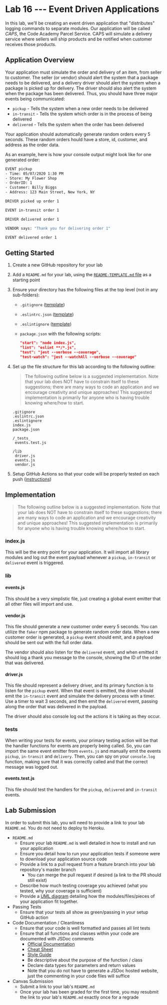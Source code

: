 # Lab 16 --- Event Driven Applications

In this lab, we'll be creating an event driven application that "distributes" logging commands to separate modules. Our application will be called *CAPS*, the Code Academy Parcel Service. CAPS will simulate a delivery service where sellers will ship products and be notified when customer receives those products. 

## Application Overview

Your application must simulate the order and delivery of an item, from seller to customer. The seller (or vendor) should alert the system that a package needs to be delivered, and a delivery driver should alert the system when a package is picked up for delivery. The driver should also alert the system when the package has been delivered. Thus, you should have three major events being communicated: 

- `pickup` - Tells the system when a new order needs to be delivered
- `in-transit` - Tells the system which order is in the process of being delivered 
- `delivered` - Tells the system when the order has been delivered

Your application should automatically generate random orders every 5 seconds. These random orders hould have a store, id, customer, and address as the order data. 

As an example, here is how your console output might look like for one generated order: 

```bash
EVENT pickup
- Time: 05/07/2020 1:30 PM
- Store: My Flower Shop
- OrderID: 1
- Customer: Billy Biggs
- Address: 123 Main Street, New York, NY 

DRIVER picked up order 1

EVENT in-transit order 1

DRIVER delivered order 1

VENDOR says: "Thank you for delivering order 1"

EVENT delivered order 1
```

## Getting Started

1. Create a new GitHub repository for your lab

2. Add a `README.md` for your lab, using the [`README-TEMPLATE.md` file](../../reference/submission-instructions/labs/README-template.md) as a starting point

3. Ensure your directory has the following files at the top level (not in any sub-folders):

   - `.gitignore` ([template](https://github.com/codefellows/seattle-javascript-401n16/blob/master/configs/.gitignore))

   - `.eslintrc.json` ([template](https://github.com/codefellows/seattle-javascript-401n16/blob/master/configs/.eslintrc.json))

   - `.eslintignore` ([template](https://github.com/codefellows/seattle-javascript-401n16/blob/master/configs/.eslintignore))

   - `package.json` with the following scripts:

     ```json
     "start": "node index.js",
     "lint": "eslint **/*.js",
     "test": "jest --verbose --coverage",
     "test-watch": "jest --watchAll --verbose --coverage"
     ```

4. Set up the file structure for this lab according to the following outline:

   > The following outline below is a suggested implementation. Note that your lab does NOT have to constrain itself to these suggestions; there are many ways to code an application and we encourage creativity and unique approaches! This suggested implementation is primarily for anyone who is having trouble knowing where/how to start.

   ```
   .gitignore
   .eslintrc.json
   .eslintignore
   index.js
   package.json
   
   /_tests_
   	events.test.js
   
   /lib
   	driver.js
   	events.js
   	vendor.js
   ```

5. Setup GitHub Actions so that your code will be properly tested on each push ([instructions](../../reference/github-actions.md))

## Implementation

> The following outline below is a suggested implementation. Note that your lab does NOT have to constrain itself to these suggestions; there are many ways to code an application and we encourage creativity and unique approaches! This suggested implementation is primarily for anyone who is having trouble knowing where/how to start.

### index.js

This will be the entry point for your application. It will import all library modules and log out the event payload whenever a `pickup`, `in-transit` or `delivered` event is triggered. 

### lib

#### events.js

This should be a very simplistic file, just creating a global event emitter that all other files will import and use.

#### vendor.js 

This file should generate a new customer order every 5 seconds. You can utilize the `faker` npm package to generate random order data. When a new customer order is generated, a `pickup` event should emit, and a payload should be sent out with the full order data. 

The vendor should also listen for the `delivered` event, and when emitted it should log a thank you message to the console, showing the ID of the order that was delivered. 

#### driver.js

This file should represent a delivery driver, and its primary function is to listen for the `pickup` event. When that event is emitted, the driver should emit the `in-transit` event and simulate the delivery process with a timer. Use a timer to wait 3 seconds, and then emit the `delivered` event, passing along the order that was delivered in the payload. 

The driver should also console log out the actions it is taking as they occur. 

### tests

When writing your tests for events, your primary testing action will be that the handler functions for events are properly being called. So, you can import the same event emitter from `events.js` and manually emit the events `pickup`, `in-transit` and `delivery`. Then, you can spy on your `console.log` function, making sure that it was correctly called and that the correct message was logged out. 

#### events.test.js

This file should test the handlers for the `pickup`, `delivered` and `in-transit` events. 

## Lab Submission

In order to submit this lab, you will need to provide a link to your lab `README.md`. You do not need to deploy to Heroku.

-   `README.md`
    -   Ensure your lab `README.md` is well detailed in how to install and run your application
    -   Ensure you detail how to run your application tests if someone were to download your application source code
    -   Provide a link to a pull request from a feature branch into your lab repository's master branch
        -   You can merge the pull request if desired (a link to the PR should still exist)
    -   Describe how much testing coverage you achieved (what you tested, why your coverage is sufficient)
    -   Provide a [UML diagram](https://www.uml-diagrams.org/index-examples.html) detailing how the modules/files/pieces of your application fit together.
-   Passing Tests
    -   Ensure that your tests all show as green/passing in your setup GitHub action
-   Code Documentation / Cleanliness
    -   Ensure that your code is well formatted and passes all lint tests
    -   Ensure that all functions and classes within your code are documented with JSDoc comments
        -   [Official Documentation](http://usejsdoc.org/about-getting-started.html)
        -   [Cheat Sheet](https://devhints.io/jsdoc)
        -   [Style Guide](https://github.com/shri/JSDoc-Style-Guide)
        -   Be descriptive about the purpose of the function / class
        -   Declare data types for parameters and return values
        -   Note that you do not have to generate a JSDoc hosted website, just the commenting in your code files will suffice
-   Canvas Submission
    -   Submit a link to your lab's `README.md`
    -   Once your lab has been graded for the first time, you may resubmit the link to your lab's `README.md` exactly once for a regrade
